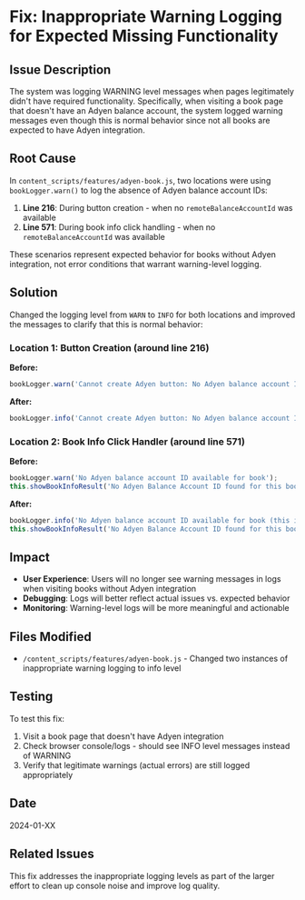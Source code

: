 # Fix: Inappropriate Warning Logging for Expected Missing Functionality

## Issue Description
The system was logging WARNING level messages when pages legitimately didn't have required functionality. Specifically, when visiting a book page that doesn't have an Adyen balance account, the system logged warning messages even though this is normal behavior since not all books are expected to have Adyen integration.

## Root Cause
In `content_scripts/features/adyen-book.js`, two locations were using `bookLogger.warn()` to log the absence of Adyen balance account IDs:

1. **Line 216**: During button creation - when no `remoteBalanceAccountId` was available
2. **Line 571**: During book info click handling - when no `remoteBalanceAccountId` was available

These scenarios represent expected behavior for books without Adyen integration, not error conditions that warrant warning-level logging.

## Solution
Changed the logging level from `WARN` to `INFO` for both locations and improved the messages to clarify that this is normal behavior:

### Location 1: Button Creation (around line 216)
**Before:**
```javascript
bookLogger.warn('Cannot create Adyen button: No Adyen balance account ID available');
```

**After:**
```javascript
bookLogger.info('Cannot create Adyen button: No Adyen balance account ID available (this is normal for books without Adyen integration)');
```

### Location 2: Book Info Click Handler (around line 571)
**Before:**
```javascript
bookLogger.warn('No Adyen balance account ID available for book');
this.showBookInfoResult('No Adyen Balance Account ID found for this book', 'warning');
```

**After:**
```javascript
bookLogger.info('No Adyen balance account ID available for book (this is normal for books without Adyen integration)');
this.showBookInfoResult('No Adyen Balance Account ID found for this book', 'info');
```

## Impact
- **User Experience**: Users will no longer see warning messages in logs when visiting books without Adyen integration
- **Debugging**: Logs will better reflect actual issues vs. expected behavior
- **Monitoring**: Warning-level logs will be more meaningful and actionable

## Files Modified
- `/content_scripts/features/adyen-book.js` - Changed two instances of inappropriate warning logging to info level

## Testing
To test this fix:
1. Visit a book page that doesn't have Adyen integration
2. Check browser console/logs - should see INFO level messages instead of WARNING
3. Verify that legitimate warnings (actual errors) are still logged appropriately

## Date
2024-01-XX

## Related Issues
This fix addresses the inappropriate logging levels as part of the larger effort to clean up console noise and improve log quality.
